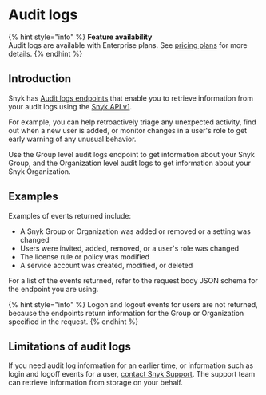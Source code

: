 # Audit logs

{% hint style="info" %}
**Feature availability**\
Audit logs are available with Enterprise plans. See [pricing plans](https://snyk.io/plans/) for more details.
{% endhint %}

## Introduction

Snyk has [Audit logs endpoints](https://snyk.docs.apiary.io/#reference/audit-logs) that enable you to retrieve information from your audit logs using the [Snyk API v1](../../snyk-api-info/).

For example, you can help retroactively triage any unexpected activity, find out when a new user is added, or monitor changes in a user's role to get early warning of any unusual behavior.

Use the Group level audit logs endpoint to get information about your Snyk Group, and the Organization level audit logs to get information about your Snyk Organization.

## Examples

Examples of events returned include:

* A Snyk Group or Organization was added or removed or a setting was changed
* Users were invited, added, removed, or a user's role was changed
* The license rule or policy was modified
* A service account was created, modified, or deleted

For a list of the events returned, refer to the request body JSON schema for the endpoint you are using.

{% hint style="info" %}
Logon and logout events for users are not returned, because the endpoints return information for the Group or Organization specified in the request.
{% endhint %}

## Limitations of audit logs

If you need audit log information for an earlier time, or information such as login and logoff events for a user, [contact Snyk Support](https://support.snyk.io/hc/en-us/requests/new). The support team can retrieve information from storage on your behalf.
